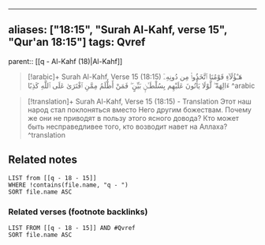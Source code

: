 
---
aliases: ["18:15", "Surah Al-Kahf, verse 15", "Qur'an 18:15"]
tags: Qvref
---

parent:: [[q - Al-Kahf (18)|Al-Kahf]]

> [!arabic]+ Surah Al-Kahf, Verse 15 (18:15)
> <span class="quran-arabic">هَـٰٓؤُلَآءِ قَوْمُنَا ٱتَّخَذُوا۟ مِن دُونِهِۦٓ ءَالِهَةً ۖ لَّوْلَا يَأْتُونَ عَلَيْهِم بِسُلْطَـٰنٍۭ بَيِّنٍ ۖ فَمَنْ أَظْلَمُ مِمَّنِ ٱفْتَرَىٰ عَلَى ٱللَّهِ كَذِبًا</span>
^arabic

> [!translation]+ Surah Al-Kahf, Verse 15 (18:15) - Translation
> Этот наш народ стал поклоняться вместо Него другим божествам. Почему же они не приводят в пользу этого ясного довода? Кто может быть несправедливее того, кто возводит навет на Аллаха?
^translation



## Related notes
```dataview
LIST from [[q - 18 - 15]]
WHERE !contains(file.name, "q - ")
SORT file.name ASC
```

### Related verses (footnote backlinks)
```dataview
LIST FROM [[q - 18 - 15]] AND #Qvref
SORT file.name ASC
```

